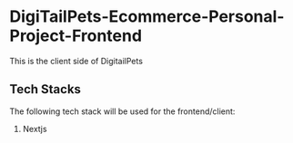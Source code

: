 # DigiTailPets-Ecommerce-Personal-Project-Frontend
This is the client side of DigitailPets

## Tech Stacks
The following tech stack will be used for the frontend/client:
1. Nextjs
